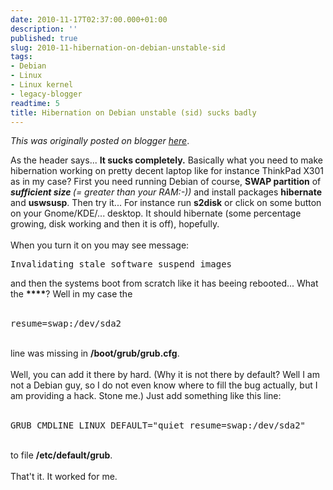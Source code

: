 ```yaml
---
date: 2010-11-17T02:37:00.000+01:00
description: ''
published: true
slug: 2010-11-hibernation-on-debian-unstable-sid
tags:
- Debian
- Linux
- Linux kernel
- legacy-blogger
readtime: 5
title: Hibernation on Debian unstable (sid) sucks badly
---
```


*This was originally posted on blogger [here](https://snarkybrill.blogspot.com/2010/11/hibernation-on-debian-unstable-sid.html)*.

As the header says... <strong>It sucks completely.</strong> Basically what you need to make hibernation working on pretty decent laptop like for instance ThinkPad X301 as in my case? First you need running Debian of course, <strong>SWAP partition</strong> of  <strong><em>sufficient size <span style="font-weight: normal;">(= greater than your RAM:-))</span></em></strong> and install packages <strong>hibernate</strong> and <strong>uswsusp</strong>. Then try it... For instance run <strong>s2disk</strong> or click on some button on your Gnome/KDE/... desktop. It should hibernate (some percentage growing, disk working and then it is off), hopefully.<br />
<br />
When you turn it on you may see message:<br />
<pre>﻿﻿﻿Invalidating stale software suspend images</pre>and then the systems boot from scratch like it has beeing rebooted... What the <strong>****</strong>? Well in my case the<br />
<br />
<pre>resume=swap:/dev/sda2</pre><br />
line was missing in <strong>/boot/grub/grub.cfg</strong>.<br />
<br />
Well, you can add it there by hard. (Why it is not there by default? Well I am not a Debian guy, so I do not even know where to fill the bug actually, but I am providing a hack. Stone me.) Just add something like this line:<br />
<br />
<pre>GRUB_CMDLINE_LINUX_DEFAULT="quiet resume=swap:/dev/sda2"</pre><br />
to file <strong>/etc/default/grub</strong>.<br />
<br />
That't it. It worked for me.